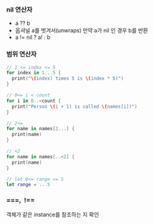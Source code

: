 ### nil 연산자
- a ?? b 
- 옵셔널 a를 벗겨서(unwraps) 만약 a가 nil 인 경우 b를 반환
- a != nil ? a! : b

### 범위 연산자
```swift
// 1 <= index <= 5
for index in 1...5 {  
  print("\(index) times 5 is \(index * 5)")
}
```
```swift
// 0<= i < count
for i in 0..<count {
  print("Person \(i + 1) is called \(names[i])")
}
```
```swift
// 2<=
for name in names[2...] {
  print(name)
}
```
```swift
// <2
for name in names[..<2] {
  print(name)
}
```
```swift
// let 0<= range <= 5
let range = ...5
```

### ===,  !==
객체가 같은 instance를 참조하는 지 확인
